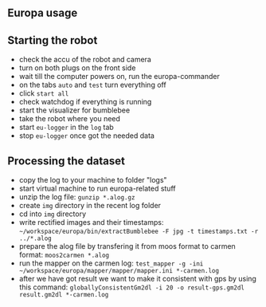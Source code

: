 Europa usage
---------

Starting the robot
----

- check the accu of the robot and camera
- turn on both plugs on the front side
- wait till the computer powers on, run the europa-commander
- on the tabs `auto` and `test` turn everything off
- click `start all`
- check watchdog if everything is running
- start the visualizer for bumblebee
- take the robot where you need
- start `eu-logger` in the `log` tab
- stop `eu-logger` once got the needed data

Processing the dataset
----

- copy the log to your machine to folder "logs"
- start virtual machine to run europa-related stuff
- unzip the log file: `gunzip *.alog.gz`
- create `img` directory in the recent log folder
- cd into `img` directory
- write rectified images and their timestamps:
`~/workspace/europa/bin/extractBumblebee -F jpg -t timestamps.txt -r ../*.alog`
- prepare the alog file by transfering it from moos format to carmen format:
`moos2carmen *.alog`
- run the mapper on the carmen log:
`test_mapper -g -ini ~/workspace/europa/mapper/mapper/mapper.ini *-carmen.log`
- after we have got result we want to make it consistent with gps by using this command:
`globallyConsistentGm2dl -i 20 -o result-gps.gm2dl result.gm2dl *-carmen.log`
